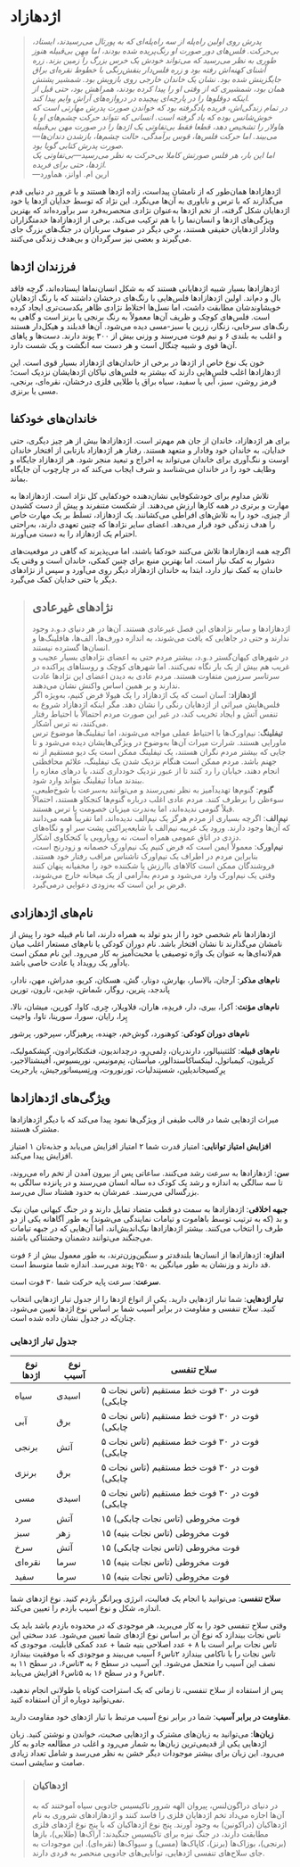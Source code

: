 # اژدهازاد
> *پدرش روی اولین راه‌پله‌ از سه راه‌پله‌ای که به پورتال می‌رسیدند، ایستاد، بی‌حرکت. فلس‌های دور صورت او رنگ‌پریده شده بودند، اما مِهِن بی‌قبیله هنوز طوری به نظر می‌رسید که می‌تواند خودش یک خرس بزرگ را زمین بزند. زره آشنای کهنه‌اش رفته بود و زره فلس‌دار بنفش‌رنگی با خطوط نقره‌ای براق جایگزینش شده بود. نشان یک خاندان خارجی روی بازویش بود. شمشیر پشتش همان بود، شمشیری که از وقتی او را پیدا کرده بودند، همراهش بود، حتی قبل از اینکه دوقلوها را در پارچه‌ای پیچیده در دروازه‌های آراش وایم پیدا کند.*  
*در تمام زندگی‌اش، فریده یادگرفته بود که خواندن صورت پدرش مهارتی است که خوش‌شانس بوده که یاد گرفته است. انسانی که نتواند حرکت چشم‌های او یا هاولار را تشخیص دهد، قطعا فقط بی‌تفاوتی یک اژدها را در صورت مهن بی‌قبیله می‌بیند. اما حرکت فلس‌ها، قوس برآمدگی، حالت چشم‌ها، بازشدن دندان‌ها—صورت پدرش کتابی گویا بود.*  
*اما این بار، هر فلس صورتش کاملا بی‌حرکت به نظر می‌رسید—بی‌تفاوتی یک اژدها، حتی برای فریده.*  
—ارین ام. اوانز، هماورد

اژدهازادها همان‌طور که از نامشان پیداست، زاده اژدها هستند و با غرور در دنیایی قدم می‌گذارند که با ترس و ناباوری به آن‌ها می‌نگرد. این نژاد که توسط خدایان اژدها یا خود اژدهایان شکل گرفته، از تخم اژدها به‌عنوان نژادی منحصربه‌فرد سر برآورده‌اند که بهترین ویژگی‌های اژدها و انسان‌نما را با هم ترکیب می‌کند. برخی از اژدهازادها خدمتگزاران وفادار اژدهایان حقیقی هستند، برخی دیگر در صفوف سربازان در جنگ‌های بزرگ جای می‌گیرند و بعضی نیز سرگردان و بی‌هدف زندگی می‌کنند.

## فرزندان اژدها
اژدهازادها بسیار شبیه اژدهایانی هستند که به شکل انسان‌نماها ایستاده‌اند، گرچه فاقد بال و دم‌اند. اولین اژدهازادها فلس‌هایی با رنگ‌های درخشان داشتند که با رنگ اژدهایان خویشاوندشان مطابقت داشت، اما نسل‌ها اختلاط نژادی ظاهر یکدست‌تری ایجاد کرده است. فلس‌های کوچک و ظریف آن‌ها معمولاً به رنگ برنجی یا برنز است و گاهی به رنگ‌های سرخابی، زنگار، زرین یا سبز-مسی دیده می‌شود. آن‌ها قدبلند و هیکل‌دار هستند و اغلب به بلندی ۶ و نیم فوت می‌رسند و وزنی بیش از ۳۰۰ پوند دارند. دست‌ها و پاهای آن‌ها قوی و شبیه چنگال است و هر دست سه انگشت و یک شست دارد.

خون یک نوع خاص از اژدها در برخی از خاندان‌های اژدهازاد بسیار قوی است. این اژدهازادها اغلب فلس‌هایی دارند که بیشتر به فلس‌های نیاکان اژدهایشان نزدیک است؛ قرمز روشن، سبز، آبی یا سفید، سیاه براق یا طلایی فلزی درخشان، نقره‌ای، برنجی، مسی یا برنزی.

## خاندان‌های خودکفا
برای هر اژدهازاد، خاندان از جان هم مهم‌تر است. اژدهازادها بیش از هر چیز دیگری، حتی خدایان، به خاندان خود وفادار و متعهد هستند. رفتار هر اژدهازاد بازتابی از افتخار خاندان اوست و ننگ‌آوری برای خاندان می‌تواند به اخراج و تبعید منجر شود. هر اژدهازاد جایگاه و وظایف خود را در خاندان می‌شناسد و شرف ایجاب می‌کند که در چارچوب آن جایگاه بماند.

تلاش مداوم برای خودشکوفایی نشان‌دهنده خودکفایی کل نژاد است. اژدهازادها به مهارت و برتری در همه کارها ارزش می‌دهند. از شکست متنفرند و پیش از دست کشیدن از چیزی، خود را به تلاش‌های افراطی می‌کشانند. یک اژدهازاد، تسلط بر یک مهارت خاص را هدف زندگی خود قرار می‌دهد. اعضای سایر نژادها که چنین تعهدی دارند، به‌راحتی احترام یک اژدهازاد را به دست می‌آورند.

اگرچه همه اژدهازادها تلاش می‌کنند خودکفا باشند، اما می‌پذیرند که گاهی در موقعیت‌های دشوار به کمک نیاز است. اما بهترین منبع برای چنین کمکی، خاندان است و وقتی یک خاندان به کمک نیاز دارد، ابتدا به خاندان اژدهازاد دیگر روی می‌آورد و سپس از نژادهای دیگر یا حتی خدایان کمک می‌گیرد.

> ## نژادهای غیرعادی
> اژدهازادها و سایر نژادهای این فصل غیرعادی هستند. آن‌ها در هر دنیای د.و.د وجود ندارند و حتی در جاهایی که یافت می‌شوند، به اندازه دورف‌ها، الف‌ها، هافلینگ‌ها و انسان‌ها گسترده نیستند.  
در شهرهای کیهان‌گستر د.و.د، بیشتر مردم حتی به اعضای نژادهای بسیار عجیب و غریب هم بیش از یک بار نگاه نمی‌کنند. اما شهرهای کوچک و روستاهای پراکنده در سرتاسر سرزمین متفاوت هستند. مردم عادی به دیدن اعضای این نژادها عادت ندارند و بر همین اساس واکنش نشان می‌دهند.  
**اژدهازاد**: آسان است که یک اژدهازاد را یک هیولا فرض کنیم، به‌ویژه اگر فلس‌هایش میراثی از اژدهایان رنگی را نشان دهد. مگر اینکه اژدهازاد شروع به تنفس آتش و ایجاد تخریب کند، در غیر این صورت مردم احتمالاً با احتیاط رفتار می‌کنند، نه ترس آشکار.  
**تیفلینگ**: نیم‌اورک‌ها با احتیاط عملی مواجه می‌شوند، اما تیفلینگ‌ها موضوع ترس ماورایی هستند. شرارت میراث آن‌ها به‌وضوح در ویژگی‌هایشان دیده می‌شود و تا جایی که بیشتر مردم نگران هستند، یک تیفلینگ ممکن است یک دیو مستقیم از نه جهنم باشد. مردم ممکن است هنگام نزدیک شدن یک تیفلینگ، علائم محافظتی انجام دهند، خیابان را رد کنند تا از عبور نزدیک خودداری کنند، یا درهای مغازه را ببندند مبادا تیفلینگ بتواند وارد شود.  
**گنوم**: گنوم‌ها تهدیدآمیز به نظر نمی‌رسند و می‌توانند به‌سرعت با شوخ‌طبعی، سوءظن را برطرف کنند. مردم عادی اغلب درباره گنوم‌ها کنجکاو هستند، احتمالاً قبلاً گنومی ندیده‌اند، اما به‌ندرت میزبان خصومت یا ترس هستند.  
**نیم‌الف**: اگرچه بسیاری از مردم هرگز یک نیم‌الف ندیده‌اند، اما تقریباً همه می‌دانند که آن‌ها وجود دارند. ورود یک غریبه نیم‌الف با شایعه‌پراکنی پشت سر او و نگاه‌های دزدی در اتاق عمومی همراه است، نه رویارویی یا کنجکاوی آشکار.  
**نیم‌اورک**: معمولاً ایمن است که فرض کنیم یک نیم‌اورک خصمانه و زودرنج است، بنابراین مردم در اطراف یک نیم‌اورک ناشناس مراقب رفتار خود هستند. فروشندگان ممکن است کالاهای باارزش یا شکننده خود را مخفیانه پنهان کنند وقتی یک نیم‌اورک وارد می‌شود و مردم به‌آرامی از یک میخانه خارج می‌شوند، فرض بر این است که به‌زودی دعوایی درمی‌گیرد.  

## نام‌های اژدهازادی
اژدهازادها نام شخصی خود را از بدو تولد به همراه دارند، اما نام قبیله خود را پیش از نامشان می‌گذارند تا نشان افتخار باشد. نام دوران کودکی یا نام‌های مستعار اغلب میان هم‌لانه‌ای‌ها به عنوان یک واژه توصیفی یا محبت‌آمیز به کار می‌رود. این نام ممکن است یادآور یک رویداد یا عادت خاصی باشد.

**نام‌های مذکر**: آرجان، بالاسار، بهارش، دونار، گش، هسکان، کریو، مدراش، مهن، نادار، پاندجد، پترین، روگار، شَماش، شِدین، تارون، تورین

**نام‌های مؤنث**: آکرا، بیری، دار، فریدِه، هاران، فلاویلار، جِری، کاوا، کورین، میشان، نالا، پِرا، رایان، سورا، سورینا، تاوا، واجیت

**نام‌های دوران کودکی**: کوهنورد، گوش‌خم، جهنده، پرهیزگار، سپرخور، پرشور

**نام‌های قبیله**: کلثتینیالور، دارندریان، دِلمی‌رِو، درچداندیون، فنکنکابرادون، کپشکمولیک، کریلیون، کیمباتول، لینکساکاسندالور، میاستان، نِم‌مونیس، نوریسیوس، اُفینشتالاجیر، پرِکسیجاندیلین، شستِندلیات، تورنوروت، وِرتِسیساتورجیش، یارجریت

## ویژگی‌های اژدهازادها
میراث اژدهایی شما در قالب طیفی از ویژگی‌ها نمود پیدا می‌کند که با دیگر اژدهازادها مشترک هستند.

**افزایش امتیاز توانایی**: امتیاز قدرت شما ۲ امتیاز افزایش می‌یابد و جذبه‌تان ۱ امتیاز افزایش پیدا می‌کند.

**سن**: اژدهازادها به سرعت رشد می‌کنند. ساعاتی پس از بیرون آمدن از تخم راه می‌روند، تا سه سالگی به اندازه و رشد یک کودک ده ساله انسان می‌رسند و در پانزده سالگی به بزرگسالی می‌رسند. عمرشان به حدود هشتاد سال می‌رسد.

**جبهه اخلاقی**: اژدهازادها به سمت دو قطب متضاد تمایل دارند و در جنگ کیهانی میان نیک و بد (که به ترتیب توسط باهاموت و تیامات نمایندگی می‌شوند) به طور آگاهانه یکی از دو طرف را انتخاب می‌کنند. بیشتر اژدهازادها نیک‌اندیش‌اند، اما آن‌هایی که در جبهه تیامات می‌جنگند می‌توانند دشمنان وحشتناکی باشند.

**اندازه**: اژدهازادها از انسان‌ها بلندقدتر و سنگین‌وزن‌ترند، به طور معمول بیش از ۶ فوت قد دارند و وزنشان به طور میانگین به ۲۵۰ پوند می‌رسد. اندازه شما متوسط است.

**سرعت**: سرعت پایه حرکت شما ۳۰ فوت است.

**تبار اژدهایی**: شما تبار اژدهایی دارید. یکی از انواع اژدها را از جدول تبار اژدهایی انتخاب کنید. سلاح تنفسی و مقاومت در برابر آسیب شما بر اساس نوع اژدها تعیین می‌شود، چنان‌که در جدول نشان داده شده است.

### جدول تبار اژدهایی
| نوع اژدها | نوع آسیب | سلاح تنفسی |
| --- | --- | --- |
| سیاه | اسیدی | ۵ فوت در ۳۰ فوت خط مستقیم (تاس نجات چابکی) |
| آبی | برق | ۵ فوت در ۳۰ فوت خط مستقیم (تاس نجات چابکی) |
| برنجی | آتش | ۵ فوت در ۳۰ فوت خط مستقیم (تاس نجات چابکی) |
| برنزی | برق | ۵ فوت در ۳۰ فوت خط مستقیم (تاس نجات چابکی) |
| مسی | اسیدی | ۵ فوت در ۳۰ فوت خط مستقیم (تاس نجات چابکی) |
| سرد | آتش | ۱۵ فوت مخروطی (تاس نجات چابکی) |
| سبز | زهر | ۱۵ فوت مخروطی (تاس نجات بنیه) |
| سرخ | آتش | ۱۵ فوت مخروطی (تاس نجات چابکی) |
| نقره‌ای | سرما | ۱۵ فوت مخروطی (تاس نجات بنیه) |
| سفید | سرما | ۱۵ فوت مخروطی (تاس نجات بنیه) |

**سلاح تنفسی**: می‌توانید با انجام یک فعالیت، انرژی ویرانگر بازدم کنید. نوع اژدهای شما اندازه، شکل و نوع آسیب بازدم را تعیین می‌کند.

وقتی سلاح تنفسی خود را به کار می‌برید، هر موجودی که در محدوده بازدم باشد باید یک تاس نجات بیندازد که نوع آن بر اساس نوع اژدهای شما تعیین می‌شود. عدد سختی این تاس نجات برابر است با ۸ + عدد اصلاحی بنیه شما + عدد کمکی قابلیت. موجودی که تاس نجات را با ناکامی بیندازد ۲تاس۶ آسیب می‌بیند و موجودی که با موفقیت بیندازد نصف این آسیب را متحمل می‌شود. این آسیب در سطح ۶ به ۳تاس۶، در سطح ۱۱ به ۴تاس۶ و در سطح ۱۶ به ۵تاس۶ افزایش می‌یابد.

پس از استفاده از سلاح تنفسی، تا زمانی که یک استراحت کوتاه یا طولانی انجام ندهید، نمی‌توانید دوباره از آن استفاده کنید.

**مقاومت در برابر آسیب**: شما در برابر نوع آسیب مرتبط با تبار اژدهای خود مقاومت دارید.

**زبان‌ها**: می‌توانید به زبان‌های مشترک و اژدهایی صحبت، خواندن و نوشتن کنید. زبان اژدهایی یکی از قدیمی‌ترین زبان‌ها به شمار می‌رود و اغلب در مطالعه جادو به کار می‌رود. این زبان برای بیشتر موجودات دیگر خشن به نظر می‌رسد و شامل تعداد زیادی صامت و سایشی است.

> ### اژدهاکیان
> در دنیای دراگون‌لنس، پیروان الهه شرور تاکیسیس جادویی سیاه آموختند که به آن‌ها اجازه می‌داد تخم اژدهایان فلزی را فاسد کنند و اژدهازادهای شروری به نام اژدهاکیان (دراکونین) به وجود آورند. پنج نوع اژدهاکیان که با پنج نوع اژدهای فلزی مطابقت دارند، در جنگ نیزه برای تاکیسیس جنگیدند: آراک‌ها (طلایی)، بازها (برنجی)، بوزاک‌ها (برنز)، کاپاک‌ها (مسی) و سیواک‌ها (نقره‌ای). این موجودات به جای سلاح‌های تنفسی اژدهایی، توانایی‌های جادویی منحصر به فردی دارند.


